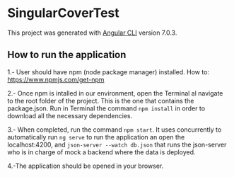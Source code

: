 # SingularCoverTest

This project was generated with [Angular CLI](https://github.com/angular/angular-cli) version 7.0.3.

## How to run the application

1.- User should have npm (node package manager) installed.
How to: https://www.npmjs.com/get-npm 

2.- Once npm is intalled in our environment, open the Terminal al navigate to the root folder of the project. This is the one that contains the package.json.
Run in Terminal the command `npm install` in order to download all the necessary dependencies.

3.- When completed, run the command `npm start`. It uses concurrently to automatically run
`ng serve` to run the application an open the localhost:4200, and `json-server --watch db.json` that runs the json-server who is in charge of mock a backend where the data is deployed.

4.-The application should be opened in your browser.



